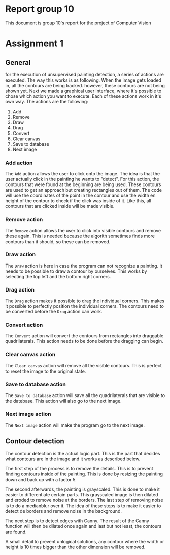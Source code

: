 # Report group 10
This document is group 10's report for the project of Computer Vision

# Assignment 1
## General
for the execution of unsupervised painting detection, a series of actions are executed. The way this works is as following. When the image gets loaded in, all the contours are being tracked. however, these contours are not being shown yet. Next we made a graphical user interface, where it's possible to chose which action you want to execute. Each of these actions work in it's own way. The actions are the following: 
1. Add
2. Remove
3. Draw
4. Drag
5. Convert
6. Clear canvas
7. Save to database
8. Next image
   
### Add action
The `Add` action allows the user to click onto the image. The idea is that the user actually click in the painting he wants to "detect". For this action, the contours that were found at the beginning are being used. These contours are used to get an approach but creating rectangles out of them. The code will use the coordinates of the point in the contour and use the width en height of the contour to check if the click was inside of it. Like this, all contours that are clicked inside will be made visible.

### Remove action
The `Remove` action allows the user to click into visible contours and remove these again. This is needed because the algorith sometimes finds more contours than it should, so these can be removed.

### Draw action
The `Draw` action is here in case the program can not recognize a painting. It needs to be possible to draw a contour by ourselves. This works by selecting the top left and the bottom right corners.

### Drag action
The `Drag` action makes it possible to drag the individual corners. This makes it possible to perfectly position the individual corners. The contours need to be converted before the `Drag` action can work.

### Convert action
The `Convert` action will convert the contours from rectangles into draggable quadrilaterals. This action needs to be done before the dragging can begin.

### Clear canvas action
The `Clear canvas` action will remove all the visible contours. This is perfect to reset the image to the original state.

### Save to database action
The `Save to database` action will save all the quadrilaterals that are visible to the datebase. This action will also go to the next image.

### Next image action
The `Next image` action will make the program go to the next image.

## Contour detection
The contour detection is the actual logic part. This is the part that decides what contours are in the image and it works as described below.

The first step of the process is to remove the details. This is to prevent finding contours inside of the painting. This is done by resizing the painting down and back up with a factor 5.

The second afterwards, the painting is grayscaled. This is done to make it easier to differentiate certain parts. This grayscaled image is then dilated and eroded to remove noise at the borders. The last step of removing noise is to do a medianblur over it. The idea of these steps is to make it easier to detect de borders and remove noise in the background.

The next step is to detect edges with Canny. The result of the Canny function will then be dilated once again and last but not least, the contours are found.

A small detail to prevent unlogical solutions, any contour where the width or height is 10 times bigger than the other dimension will be removed.